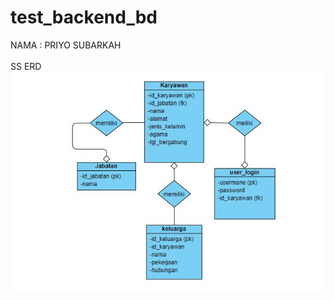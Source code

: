 # test_backend_bd


NAMA : PRIYO SUBARKAH
<br><br>
SS ERD
<br/>
<img src="https://github.com/op-debug/tezt_backend_bd/blob/master/ss/erd.JPG">
